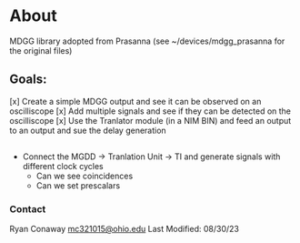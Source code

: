 # About
MDGG library adopted from Prasanna (see ~/devices/mdgg_prasanna for the original files)

## Goals: 
[x] Create a simple MDGG output and see it can be observed on an oscilliscope
[x] Add multiple signals and see if they can be detected on the oscilliscope
[x] Use the Tranlator module (in a NIM BIN) and feed an output to an output and sue the delay generation
## 
* Connect the MGDD -> Tranlation Unit -> TI and generate signals with different clock cycles
	* Can we see coincidences
	* Can we set prescalars



### Contact
Ryan Conaway
mc321015@ohio.edu
Last Modified: 08/30/23
